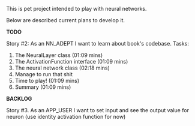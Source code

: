 This is pet project intended to play with neural networks.

Below are described current plans to develop it.

**TODO**

Story #2: As an NN_ADEPT I want to learn about book's codebase.
Tasks:
1. The NeuralLayer class (01:09 mins)
2. The ActivationFunction interface (01:09 mins)
3. The neural network class (02:18 mins)
4. Manage to run that shit
5. Time to play! (01:09 mins)
6. Summary (01:09 mins)


**BACKLOG**

Story #3. As an APP_USER I want to set input and see the output value for neuron (use identity activation function for now)
